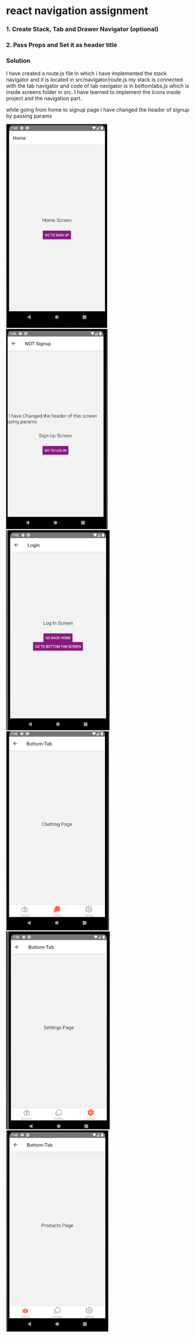 # react navigation assignment
### 1. Create Stack, Tab and Drawer Navigator (optional)
### 2. Pass Props and Set it as header title

### Solution
I have created a route.js file in which i have implemented the stack navigator and it is located in src/navigator/route.js
my stack is connected with the tab navigator and code of tab navigator is in bottomtabs.js which is inside screens folder in src.
I have learned to implement the Icons inside project and the navigation part.

while going from home to signup page i have changed the header of signup by passing params

![](https://github.com/ShubhamSinghRajput21/reactNativeAssignments/blob/5-3-21/src/assets/Home.png)
![](https://github.com/ShubhamSinghRajput21/reactNativeAssignments/blob/5-3-21/src/assets/signup.png)
![](https://github.com/ShubhamSinghRajput21/reactNativeAssignments/blob/5-3-21/src/assets/Login.png)
![](https://github.com/ShubhamSinghRajput21/reactNativeAssignments/blob/5-3-21/src/assets/bottomTab.png)
![](https://github.com/ShubhamSinghRajput21/reactNativeAssignments/blob/5-3-21/src/assets/bottomtab2.png)
![](https://github.com/ShubhamSinghRajput21/reactNativeAssignments/blob/5-3-21/src/assets/bottomTab3.png)
